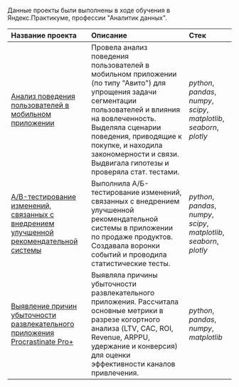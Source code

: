 Данные проекты были выполнены в ходе обучения в Яндекс.Практикуме, профессии "Аналитик данных". 

| Название проекта | Описание  |  Стек |
| :------------------- | :------------------------------------ |:------------------|
| [Анализ поведения пользователей в мобильном приложении](analysis_of_user_behavior_in_a_mobile_app)| Провела анализ поведения пользователей в мобильном приложении (по типу "Авито") для упрощения задачи сегментации пользователей и влияния на вовлеченность. Выделяла сценарии поведения, приводящие к покупке, и находила закономерности и связи. Выдвигала гипотезы и проверяла стат. тестами. | *python*, *pandas*, *numpy*, *scipy*, *matplotlib*, *seaborn*, *plotly*|
| [A/B-тестирование изменений, связанных с внедрением улучшенной рекомендательной системы](ab_testing_changes) | Выполнила А/Б-тестирование изменений, связанных с внедрением улучшенной рекомендательной системы в приложении по продаже продуктов. Создавала воронки событий и проводила статистические тесты. | *python*, *pandas*, *numpy*, *scipy*, *matplotlib*, *seaborn*, *plotly*|
| [Выявление причин убыточности развлекательного приложения Procrastinate Pro+]()| Выявляла причины убыточности развлекательного приложения. Рассчитала основные метрики в разрезе когортного анализа (LTV, CAC, ROI, Revenue, ARPPU, удержание и конверсия) для оценки эффективности каналов привлечения. | *python*, *pandas*, *numpy*, *matplotlib*|





